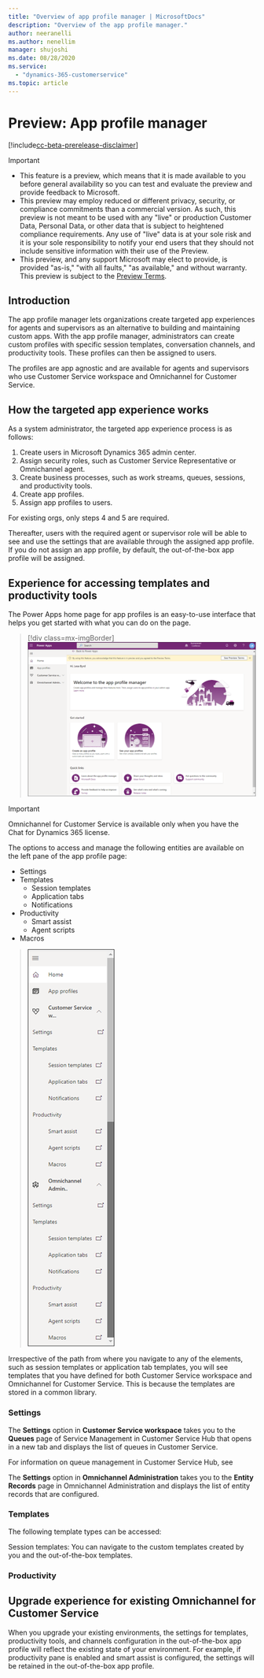 ```yaml
---
title: "Overview of app profile manager | MicrosoftDocs"
description: "Overview of the app profile manager."
author: neeranelli
ms.author: nenellim
manager: shujoshi
ms.date: 08/28/2020
ms.service: 
  - "dynamics-365-customerservice"
ms.topic: article
---
```


# Preview: App profile manager

[!include[cc-beta-prerelease-disclaimer](../includes/cc-beta-prerelease-disclaimer.md)]

> [!IMPORTANT]
>
> - This feature is a preview, which means that it is made available to you before general availability so you can test and evaluate the preview and provide feedback to Microsoft.
> - This preview may employ reduced or different privacy, security, or compliance commitments than a commercial version. As such, this preview is not meant to be used with any "live" or production Customer Data, Personal Data, or other data that is subject to heightened compliance requirements. Any use of "live" data is at your sole risk and it is your sole responsibility to notify your end users that they should not include sensitive information with their use of the Preview.
> - This preview, and any support Microsoft may elect to provide, is provided "as-is," "with all faults," "as available," and without warranty. This preview is subject to the [Preview Terms](../legal/supp-dynamics365-preview.md).

## Introduction

The app profile manager lets organizations create targeted app experiences for agents and supervisors as an alternative to building and maintaining custom apps. With the app profile manager, administrators can create custom profiles with specific session templates, conversation channels, and productivity tools. These profiles can then be assigned to users.

The profiles are app agnostic and are available for agents and supervisors who use Customer Service workspace and Omnichannel for Customer Service.

## How the targeted app experience works

As a system administrator, the targeted app experience  process is as follows:

1. Create users in Microsoft Dynamics 365 admin center.
2. Assign security roles, such as Customer Service Representative or Omnichannel agent.
3. Create business processes, such as work streams, queues, sessions, and productivity tools.
4. Create app profiles.
5. Assign app profiles to users.

For existing orgs, only steps 4 and 5 are required.

Thereafter, users with the required agent or supervisor role will be able to see and use the settings that are available through the assigned app profile. If you do not assign an app profile, by default, the out-of-the-box app profile will be assigned.

## Experience for accessing templates and productivity tools 

The Power Apps home page for app profiles is an easy-to-use interface that helps you get started with what you can do on the page.

  > [!div class=mx-imgBorder]
  > ![App profiles home page](media/app-profile-home.png "App profiles home page")

> [!IMPORTANT]
> Omnichannel for Customer Service is available only when you have the Chat for Dynamics 365 license.

The options to access and manage the following entities are available on the left pane of the app profile page:

- Settings
- Templates
  - Session templates
  - Application tabs
  - Notifications
- Productivity
  - Smart assist
  - Agent scripts
- Macros

> ![Navigation menu](media/app-profile-navigation-items.png "App profiles home page")

Irrespective of the path from where you navigate to any of the elements, such as session templates or application tab templates, you will see templates that you have defined for both Customer Service workspace and Omnichannel for Customer Service. This is because the templates are stored in a common library.

### Settings

The **Settings** option in **Customer Service workspace** takes you to the **Queues** page of Service Management in Customer Service Hub that opens in a new tab and displays the list of queues in Customer Service.

For information on queue management in Customer Service Hub, see 

The **Settings** option in **Omnichannel Administration** takes you to the **Entity Records** page in Omnichannel Administration and displays the list of entity records that are configured.

### Templates

The following template types can be accessed:

Session templates: You can navigate to the custom templates created by you and the out-of-the-box templates.




### Productivity

## Upgrade experience for existing Omnichannel for Customer Service

When you upgrade your existing environments, the settings for templates, productivity tools, and channels configuration in the out-of-the-box app profile will reflect the existing state of your environment. For example, if productivity pane is enabled and smart assist is configured, the settings will be retained in the out-of-the-box app profile.


